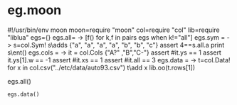 # eg.moon 
#!/usr/bin/env moon
moon=require "moon"
col=require "col"
lib=require "liblua"
egs={}
egs.all= -> [f() for k,f in pairs egs when k!="all"]
egs.sym = ->
  s=col.Sym!
  s\adds {"a", "a", "a", "a", "b", "b", "c"}
  assert 4==s.all.a
  print s\ent()
egs.cols = ->
  it = col.Cols {"A?" ,"B","C-"}
  assert #it.ys == 1
  assert it.ys[1].w == -1
  assert #it.xs == 1
  assert #it.all == 3
egs.data = ->
  t=col.Data!
  for x in col.csv("../etc/data/auto93.csv")
    t\add x
  lib.oo(t.rows[1])

egs.all()

```moonscript
egs.data()
```

